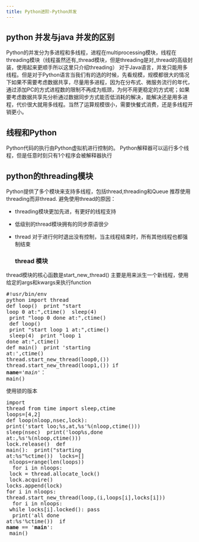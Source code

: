 ```yaml
---
title: Python进阶-Python并发
---
```

## [](#python-并发与java-并发的区别 "python 并发与java 并发的区别")python 并发与java 并发的区别

Python的并发分为多进程和多线程，进程在multiprocessing模块，线程在threading模块（线程虽然还有_thread模块，但是threading是对_thread的高级封装，使用起来更顺手所以这里只介绍threading）
对于Java语言，并发只能用多线程。但是对于Python语言当我们有的选的时候，先看规模，规模都很大的情况下如果不需要考虑数据共享，尽量用多进程，因为在分布式、微服务流行的年代，通过添加PC的方式进程数的限制不再成为瓶颈，为何不用更稳定的方式呢；如果要考虑数据共享先分析通过数据同步方式能否低消耗的解决，能解决还是用多进程，代价很大就用多线程。当然了运算规模很小，需要快餐式消费，还是多线程开销更小。

## [](#线程和Python "线程和Python")线程和Python

Python代码的执行由Python虚拟机进行控制的。
Python解释器可以运行多个线程，但是任意时刻只有1个程序会被解释器执行

## [](#python的threading模块 "python的threading模块")python的threading模块

Python提供了多个模块来支持多线程，包括thread,threading和Queue
推荐使用threading而非thread.
避免使用thread的原因：

*   threading模块更加先进，有更好的线程支持
*   低级别的thread模块拥有的同步原语很少
*   thread 对于进行何时退出没有控制，当主线程结束时，所有其他线程也都强制结束

    ### [](#thread-模块 "thread  模块")thread  模块
thread模块的核心函数是start_new_thread() 主要是用来派生一个新线程，使用给定的args和kwargs来执行function<pre class="highlight"><span class="line">#!usr/bin/env python</span>
<span class="line">import thread</span>
<span class="line">def loop()</span>
<span class="line">    print &quot;start loop 0 at:&quot;,ctime()</span>
<span class="line">    sleep(4)</span>
<span class="line">    print &quot;loop 0 done at:&quot;,ctime()</span>
<span class="line"></span>
<span class="line">def loop()</span>
<span class="line">    print &quot;start loop 1 at:&quot;,ctime()</span>
<span class="line">    sleep(4)</span>
<span class="line">    print &quot;loop 1 done at:&quot;,ctime()</span>
<span class="line"></span>
<span class="line">def main()</span>
<span class="line">    print &#x27;starting at:&#x27;,ctime()</span>
<span class="line">    thread.start_new_thread(loop0,())</span>
<span class="line">    thread.start_new_thread(loop1,())</span>
<span class="line">if __name__=&#x27;_main_&#x27;：</span>
<span class="line">    main()</span>
</pre>
使用锁的版本<pre class="highlight"><span class="line">import thread</span>
<span class="line">from time import sleep,ctime</span>
<span class="line">loops=[4,2]</span>
<span class="line"></span>
<span class="line">def loop(nloop,nsec,lock):</span>
<span class="line">    print(&#x27;start loo;%s,at,%s&#x27;%(nloop,ctime()))</span>
<span class="line">    sleep(nsec)</span>
<span class="line">    print(&#x27;loop%s,done at:,%s&#x27;%(nloop,ctime()))</span>
<span class="line">    lock.release()</span>
<span class="line"></span>
<span class="line">def main():</span>
<span class="line">        print(&quot;starting at:%s&quot;%ctime())</span>
<span class="line">        locks=[]</span>
<span class="line">        nloops=range(len(loops))</span>
<span class="line"></span>
<span class="line">        for i in nloops:</span>
<span class="line">            lock = thread.allocate_lock()</span>
<span class="line">            lock.acquire()</span>
<span class="line">            locks.append(lock)</span>
<span class="line"></span>
<span class="line">        for i in nloops:</span>
<span class="line">            thread.start_new_thread(loop,(i,loops[i],locks[i]))</span>
<span class="line"></span>
<span class="line">        for i in nloops:</span>
<span class="line">            while locks[i].locked(): pass</span>
<span class="line"></span>
<span class="line">        print(&#x27;all done at:%s&#x27;%ctime())</span>
<span class="line"></span>
<span class="line">if __name__ == &#x27;__main__&#x27;:</span>
<span class="line">    main()</span>
</pre>
